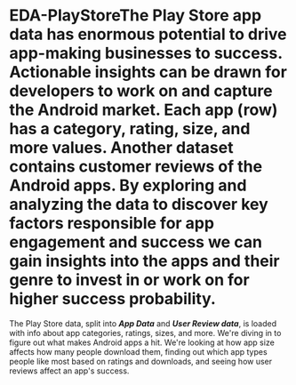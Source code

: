 # EDA-PlayStoreThe Play Store app data has enormous potential to drive app-making businesses to success. Actionable insights can be drawn for developers to work on and capture the Android market. Each app (row) has a category, rating, size, and more values. Another dataset contains customer reviews of the Android apps. By exploring and analyzing the data to discover key factors responsible for app engagement and success we can gain insights into the apps and their genre to invest in or work on for higher success probability.

The Play Store data, split into **_App Data_** and **_User Review data_**, is loaded with info about app categories, ratings, sizes, and more. We're diving in to figure out what makes Android apps a hit. We're looking at how app size affects how many people download them, finding out which app types people like most based on ratings and downloads, and seeing how user reviews affect an app's success.
